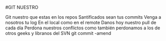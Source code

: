#GIT NUESTRO

Git nuestro que estas en los repos
Santificados sean tus commits
Venga a nosotros tu log
En el local como en el remote
Danos hoy nuestro pull de cada día
Perdona nuestros conflictos 
como también perdonamos a los de otros geeks
y libranos del SVN
git commit -amend